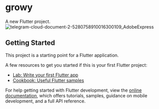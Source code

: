 # growy

A new Flutter project.
![telegram-cloud-document-2-5280758910016300109_AdobeExpress](https://user-images.githubusercontent.com/48721796/209473493-b5fc526f-c58d-468e-91b0-510b28633838.gif)


## Getting Started

This project is a starting point for a Flutter application.

A few resources to get you started if this is your first Flutter project:

- [Lab: Write your first Flutter app](https://docs.flutter.dev/get-started/codelab)
- [Cookbook: Useful Flutter samples](https://docs.flutter.dev/cookbook)

For help getting started with Flutter development, view the
[online documentation](https://docs.flutter.dev/), which offers tutorials,
samples, guidance on mobile development, and a full API reference.
